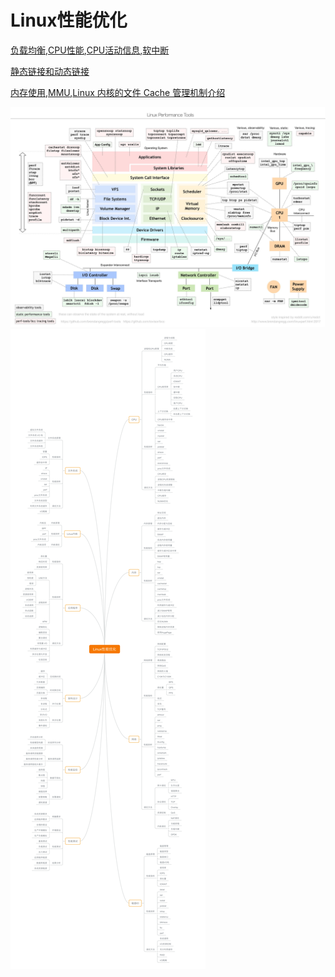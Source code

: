 # Linux性能优化

[负载均衡](./负载均衡.md),[CPU性能](./CPU性能.md),[CPU活动信息](./CPU活动信息.md),[软中断](./软中断.md)

[静态链接和动态链接](./静态链接和动态链接/静态链接和动态链接.md)

[内存使用](./内存使用/内存使用.md),[MMU](./MMU/MMU.md),[Linux 内核的文件 Cache 管理机制介绍](./Linux内核的文件Cache管理机制介绍/Linux内核的文件Cache管理机制介绍.md)

![](./2.jpg)
![](./1.png)
